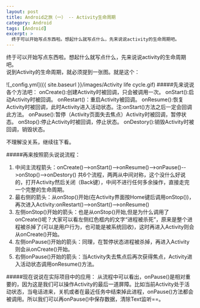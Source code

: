 ```yaml
---
layout: post
title: Android之旅（一） -- Activity生命周期
category: Android
tags: [Android]
excerpt: >
  终于可以开始写点东西啦。想起什么就写点什么，先来说说activity的生命周期吧。  
---
```



  
终于可以开始写点东西啦。想起什么就写点什么，先来说说activity的生命周期吧。  
说到Activity的生命周期，就必须提到一张图。就是这个：


![_config.yml]({{ site.baseurl }}/images/Activity life cycle.gif)
#####先来说说各个方法吧：
onCreate():创建Activity时被回调，只会被调用一次。
onStart():启动Activity时被回调。
onRestart()：重启Activity被回调。
onResume():恢复Activity时被回调，此时Activity进入活动状态。注:onStart()方法之后一定会回调此方法。
onPause():暂停（Activity页面失去焦点）Activity时被回调，暂停状态。
onStop():停止Activity时被回调，停止状态。
onDestory():销毁Activity时被回调，销毁状态。

不理解没关系，继续往下看。

#####再来按照箭头说说流程：
1. 中间主流程箭头：onCreate()-->onStart()-->onResume()-->onPause()-->onStop()-->onDestory()
    共6个流程，两两从中间对称，这个没什么好说的，打开Activity然后关闭（Back键），中间不进行任何多余操作，直接走完一个完整的生命周期。
2. 最右侧的箭头：从onStop()开始(在Activity界面按Home键后调用onStop())，再次进入Activity:onRestart()-->onStart()-->onResume()
3. 左侧onStop()开始的箭头：也是从onStop()开始,但是为什么调用了onCreate()呢？大家可以看左侧红色框内的文字“进程被杀死”，原来是整个进程被杀掉了(可以是用户行为，也可能是被系统回收)，这时再进入Activity则会从onCreate()开始。
4. 左侧onPause()开始的箭头：同理，在暂停状态进程被杀掉，再进入Activity则会从onCreate()开始。
5. 右侧onPause()开始的箭头：当Activity失去焦点后再次获得焦点，Activity进入活动状态调用onResume()方法。

#####现在说说在实际项目中的应用：
从流程中可以看出，onPause()是相对重要的，因为这是我们可以操作Activity的最后一道屏障。比如当前Activity处于活动状态，当电话进来，关机或者在最近任务中结束掉此进程，onPause()方法都会被调用。所以我们可以再onPause()中保存数据，清除Text监听==。

